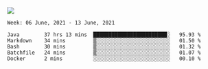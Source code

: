 <img align="center" src="https://github-readme-stats.vercel.app/api?username=bafuka&show_icons=true&icon_color=CE1D2D&text_color=718096&bg_color=ffffff&hide_title=true" />

<!--START_SECTION:waka-->
```text
Week: 06 June, 2021 - 13 June, 2021

Java        37 hrs 13 mins  ████████████████████████░   95.93 % 
Markdown    34 mins         ▒░░░░░░░░░░░░░░░░░░░░░░░░   01.50 % 
Bash        30 mins         ▒░░░░░░░░░░░░░░░░░░░░░░░░   01.32 % 
Batchfile   24 mins         ▒░░░░░░░░░░░░░░░░░░░░░░░░   01.07 % 
Docker      2 mins          ░░░░░░░░░░░░░░░░░░░░░░░░░   00.10 % 
```
<!--END_SECTION:waka-->

<!--
**bafuka/bafuka** is a ✨ _special_ ✨ repository because its `README.md` (this file) appears on your GitHub profile.

Here are some ideas to get you started:

- 🔭 I’m currently working on ...
- 🌱 I’m currently learning ...
- 👯 I’m looking to collaborate on ...
- 🤔 I’m looking for help with ...
- 💬 Ask me about ...
- 📫 How to reach me: ...
- 😄 Pronouns: ...
- ⚡ Fun fact: ...
-->
